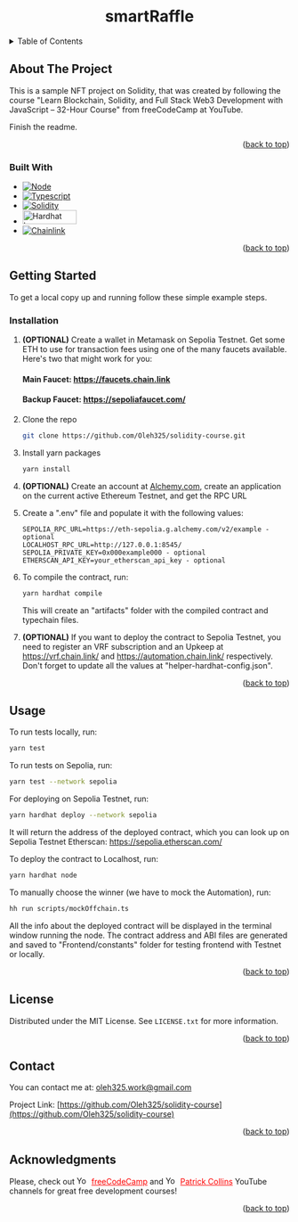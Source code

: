 <h1 align="center">smartRaffle</h1>

<!-- TABLE OF CONTENTS -->
<details>
  <summary>Table of Contents</summary>
  <ol>
    <li>
      <a href="#about-the-project">About The Project</a>
      <ul>
        <li><a href="#built-with">Built With</a></li>
      </ul>
    </li>
    <li>
      <a href="#getting-started">Getting Started</a>
      <ul>
        <li><a href="#installation">Installation</a></li>
      </ul>
    </li>
    <li><a href="#usage">Usage</a></li>
    <li><a href="#license">License</a></li>
    <li><a href="#contact">Contact</a></li>
    <li><a href="#acknowledgments">Acknowledgments</a></li>
  </ol>
</details>

<!-- ABOUT THE PROJECT -->

## About The Project

This is a sample NFT project on Solidity, that was created by following the course "Learn Blockchain, Solidity, and Full Stack Web3 Development with JavaScript – 32-Hour Course" from freeCodeCamp at YouTube. 

Finish the readme.

<p align="right">(<a href="#readme-top">back to top</a>)</p>

### Built With

-   [![Node][Nodejs.org]][Node-url]
-   [![Typescript][Typescriptlang.org]][Typescript-url]
-   [![Solidity][Soliditylang.org]][Solidity-url]
-   [<img src="https://i.ibb.co/vmt4rKJ/badge.jpg" alt="Hardhat logo" style="height: 25px; width:97px;"/>][Hardhat-url]
-   [![Chainlink][Chain.link]][Chainlink-url]

<p align="right">(<a href="#readme-top">back to top</a>)</p>

<!-- GETTING STARTED -->

## Getting Started

To get a local copy up and running follow these simple example steps.

### Installation

1. **(OPTIONAL)** Create a wallet in Metamask on Sepolia Testnet. Get some ETH to use for transaction fees using one of the many faucets available. Here's two that might work for you:

    #### Main Faucet: https://faucets.chain.link
    #### Backup Faucet: https://sepoliafaucet.com/

2. Clone the repo
    ```sh
    git clone https://github.com/Oleh325/solidity-course.git
    ```
3. Install yarn packages
    ```sh
    yarn install
    ```
4. **(OPTIONAL)** Create an account at [Alchemy.com][Alchemy-url], create an application on the current active Ethereum Testnet, and get the RPC URL
5. Create a ".env" file and populate it with the following values:
    ```env
    SEPOLIA_RPC_URL=https://eth-sepolia.g.alchemy.com/v2/example - optional
    LOCALHOST_RPC_URL=http://127.0.0.1:8545/
    SEPOLIA_PRIVATE_KEY=0x000example000 - optional
    ETHERSCAN_API_KEY=your_etherscan_api_key - optional
    ```
6. To compile the contract, run:
    ```sh
    yarn hardhat compile
    ```
    This will create an "artifacts" folder with the compiled contract and typechain files.
7. **(OPTIONAL)** If you want to deploy the contract to Sepolia Testnet, you need to register an VRF subscription and an Upkeep at https://vrf.chain.link/ and https://automation.chain.link/ respectively. Don't forget to update all the values at "helper-hardhat-config.json".

<p align="right">(<a href="#readme-top">back to top</a>)</p>

<!-- USAGE EXAMPLES -->

## Usage

To run tests locally, run:
```sh
yarn test
```

To run tests on Sepolia, run:
```sh
yarn test --network sepolia
```

For deploying on Sepolia Testnet, run:

```sh
yarn hardhat deploy --network sepolia
```

It will return the address of the deployed contract, which you can look up on Sepolia Testnet Etherscan: https://sepolia.etherscan.com/

To deploy the contract to Localhost, run:
```sh
yarn hardhat node
```
To manually choose the winner (we have to mock the Automation), run:
```sh
hh run scripts/mockOffchain.ts
```

All the info about the deployed contract will be displayed in the terminal window running the node. The contract address and ABI files are generated and saved to "Frontend/constants" folder for testing frontend with Testnet or locally.

<p align="right">(<a href="#readme-top">back to top</a>)</p>

<!-- LICENSE -->

## License

Distributed under the MIT License. See `LICENSE.txt` for more information.

<p align="right">(<a href="#readme-top">back to top</a>)</p>

<!-- CONTACT -->

## Contact

You can contact me at: oleh325.work@gmail.com

Project Link: [https://github.com/Oleh325/solidity-course](https://github.com/Oleh325/solidity-course)

<p align="right">(<a href="#readme-top">back to top</a>)</p>

<!-- ACKNOWLEDGMENTS -->

## Acknowledgments

Please, check out <img src="https://upload.wikimedia.org/wikipedia/commons/e/ef/Youtube_logo.png?20220706172052" alt="Youtube logo" style="height: 15px; width:22.5px;"/> <a href="https://www.youtube.com/@freecodecamp" style="color: red;">freeCodeCamp</a>
 and <img src="https://upload.wikimedia.org/wikipedia/commons/e/ef/Youtube_logo.png?20220706172052" alt="Youtube logo" style="height: 15px; width:22.5px;"/> <a href="https://www.youtube.com/@PatrickAlphaC" style="color: red;">Patrick Collins</a> YouTube channels for great free development courses!


<p align="right">(<a href="#readme-top">back to top</a>)</p>

<!-- MARKDOWN LINKS & IMAGES -->
<!-- https://www.markdownguide.org/basic-syntax/#reference-style-links -->

[linkedin-shield]: https://img.shields.io/badge/-LinkedIn-black.svg?style=for-the-badge&logo=linkedin&colorB=555
[linkedin-url]: https://www.linkedin.com/in/oleh-yatskiv-8746b820b/
[Nodejs.org]: https://img.shields.io/badge/Node%20js-339933?style=for-the-badge&logo=nodedotjs&logoColor=white
[Node-url]: https://nodejs.org/
[Typescriptlang.org]: https://img.shields.io/badge/TypeScript-007ACC?style=for-the-badge&logo=typescript&logoColor=white
[Typescript-url]: https://www.typescriptlang.org/
[Soliditylang.org]: https://img.shields.io/badge/Solidity-e6e6e6?style=for-the-badge&logo=solidity&logoColor=black
[Solidity-url]: https://soliditylang.org/
[Chain.link]: https://img.shields.io/badge/Chainlink-375BD2?style=for-the-badge&logo=Chainlink&logoColor=white
[Chainlink-url]: https://chain.link/
[Hardhat-url]: https://hardhat.org/
[Alchemy-url]: https://www.alchemy.com/